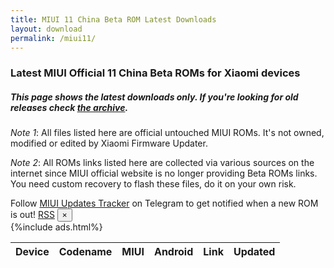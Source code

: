 ```yaml
---
title: MIUI 11 China Beta ROM Latest Downloads
layout: download
permalink: /miui11/
---
```

<script type="text/javascript" src="https://cdn.datatables.net/plug-ins/1.10.20/sorting/date-eu.js"></script>
<script type="text/javascript" src="/assets/js/miui11.js"></script>
### Latest MIUI Official 11 China Beta ROMs for Xiaomi devices
##### This page shows the latest downloads only. If you're looking for old releases check [the archive](/archive/miui/).

*Note 1*: All files listed here are official untouched MIUI ROMs. It's not owned, modified or edited by Xiaomi Firmware
Updater.

*Note 2*: All ROMs links listed here are collected via various sources on the internet since MIUI official website is no longer providing Beta ROMs links. You need custom recovery to flash these files, do it on your own risk.

<div class="alert alert-primary alert-dismissible fade show" role="alert">
    Follow <a href="https://t.me/MIUIUpdatesTracker" class="alert-link">MIUI Updates Tracker</a> on Telegram to get notified when a new ROM is out!
    <span class="badge badge-light"><a href="/projects/miui-updates-tracker/#rss" class="icon solid fa-rss"><span
                class="label">RSS</span></a></span>
    <button type="button" class="close" data-dismiss="alert" aria-label="Close">
        <span aria-hidden="true">&times;</span>
    </button>
</div>
{%include ads.html%}
<div class="table-responsive-md" id="table-wrapper">
    <table id="miui" class="display dt-responsive compact table table-striped table-hover table-sm">
        <thead class="thead-dark">
            <tr>
                <th data-ref="device">Device</th>
                <th data-ref="codename">Codename</th>
                <th data-ref="miui">MIUI</th>
                <th data-ref="android">Android</th>
                <th data-ref="link">Link</th>
                <th data-ref="date">Updated</th>
            </tr>
        </thead>
        <script>loadMiuiChinaBeta()</script>
    </table>
</div>